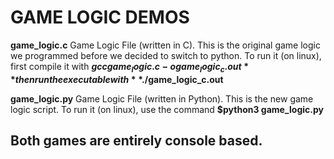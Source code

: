 # GAME LOGIC DEMOS

**game_logic.c**
    Game Logic File (written in C). This is the original game logic we programmed before we decided to switch to python. 
    To run it (on linux), first compile it with **$gcc game_logic.c -o game_logic_c.out** then run the executable with **$./game_logic_c.out**

**game_logic.py**
    Game Logic File (written in Python). This is the new game logic script.
    To run it (on linux), use the command **$python3 game_logic.py**
    
## Both games are entirely console based.
